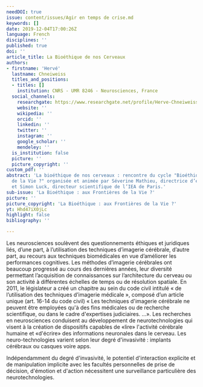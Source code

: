 ```yaml
---
needDOI: true
issue: content/issues/Agir en temps de crise.md
keywords: []
date: 2019-12-04T17:00:26Z
language: French
disciplines: ''
published: true
doi: ''
article_title: La Bioéthique de nos Cerveaux
authors:
- firstname: 'Hervé'
  lastname: Chneiweiss
  titles_and_positions:
  - titles: []
    institution: CNRS - UMR 8246 - Neurosciences, France
  social_channels:
    researchgate: https://www.researchgate.net/profile/Herve-Chneiweiss
    website: ''
    wikipedia: ''
    orcid: ''
    linkedin: ''
    twitter: ''
    instagram: ''
    google_scholar: ''
    mendeley: ''
  is_institution: false
  picture: ''
  picture_copyright: ''
custom_pdf: ''
abstract: 'La bioéthique de nos cerveaux : rencontre du cycle "Bioéthique : aux Frontières
  de la Vie ?" organisée et animée par Séverine Mathieu, directrice d’études à l’EPHE-PSL,
  et Simon Luck, directeur scientifique de l’IEA de Paris.'
sub-issue: 'La Bioéthique : aux Frontières de la Vie ?'
picture: ''
picture_copyright: 'La Bioéthique : aux Frontières de la Vie ?'
yt: Hhd47iX0jLc
highlight: false
bibliography: ''

---
```

Les neurosciences soulèvent des questionnements éthiques et juridiques liés, d’une part, à l’utilisation des techniques d’imagerie cérébrale, d’autre part, au recours aux techniques biomédicales en vue d’améliorer les performances cognitives. Les méthodes d’imagerie cérébrales ont beaucoup progressé au cours des dernières années, leur diversité permettant l’acquisition de connaissances sur l’architecture du cerveau ou son activité à différentes échelles de temps ou de résolution spatiale. En 2011, le législateur a créé un chapitre au sein du code civil intitulé « de l’utilisation des techniques d’imagerie médicale », composé d’un article unique (art. 16-14 du code civil) « Les techniques d'imagerie cérébrale ne peuvent être employées qu'à des fins médicales ou de recherche scientifique, ou dans le cadre d'expertises judiciaires. …». Les recherches en neurosciences conduisent au développement de neurotechnologies qui visent à la création de dispositifs capables de «lire» l'activité cérébrale humaine et «d'écrire» des informations neuronales dans le cerveau. Les neuro-technologies varient selon leur degré d'invasivité : implants cérébraux ou casques voire apps.

Indépendamment du degré d'invasivité, le potentiel d'interaction explicite et de manipulation implicite avec les facultés personnelles de prise de décision, d'émotion et d'action nécessitent une surveillance particulière des neurotechnologies.

<Youtube yt="Hhd47iX0jLc" caption ="La bioéthique de nos cerveaux"></Youtube>